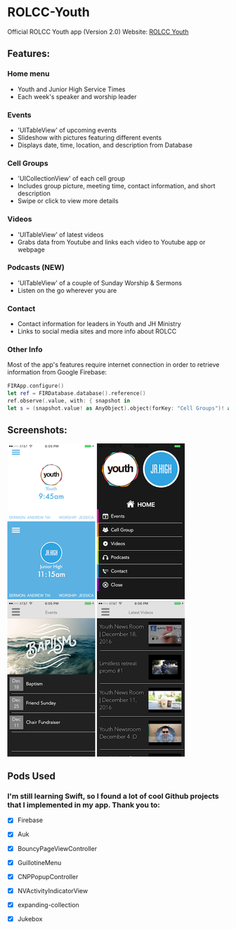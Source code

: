 # ROLCC-Youth

Official ROLCC Youth app (Version 2.0)
Website: [ROLCC Youth](http://www.rolccyouth.com/#about)

## Features:

### Home menu
- Youth and Junior High Service Times
- Each week's speaker and worship leader

### Events
- 'UITableView' of upcoming events
- Slideshow with pictures featuring different events
- Displays date, time, location, and description from Database

### Cell Groups
- 'UICollectionView' of each cell group
- Includes group picture, meeting time, contact information, and short description
- Swipe or click to view more details

### Videos
- 'UITableView' of latest videos
- Grabs data from Youtube and links each video to Youtube app or webpage

### Podcasts (NEW)
- 'UITableView' of a couple of Sunday Worship & Sermons
- Listen on the go wherever you are

### Contact
- Contact information for leaders in Youth and JH Ministry
- Links to social media sites and more info about ROLCC

### Other Info
Most of the app's features require internet connection in order to retrieve information from Google Firebase:
```swift
FIRApp.configure()
let ref = FIRDatabase.database().reference()
ref.observe(.value, with: { snapshot in
let s = (snapshot.value! as AnyObject).object(forKey: "Cell Groups")! as! Dictionary<String,Dictionary<String,String>>
```

## Screenshots:

![Home](https://raw.githubusercontent.com/sdavidliu/ROLCC-Youth/master/Screenshots/IMG_1867.PNG)
![Menu](https://raw.githubusercontent.com/sdavidliu/ROLCC-Youth/master/Screenshots/IMG_1868.PNG)
![Events](https://raw.githubusercontent.com/sdavidliu/ROLCC-Youth/master/Screenshots/IMG_1869.PNG)
![Videos](https://raw.githubusercontent.com/sdavidliu/ROLCC-Youth/master/Screenshots/IMG_1870.PNG)

## Pods Used
### I'm still learning Swift, so I found a lot of cool Github projects that I implemented in my app. Thank you to:
- [x] Firebase
- [x] Auk
- [x] BouncyPageViewController
- [x] GuillotineMenu
- [x] CNPPopupController
- [x] NVActivityIndicatorView
- [x] expanding-collection
- [x] Jukebox


